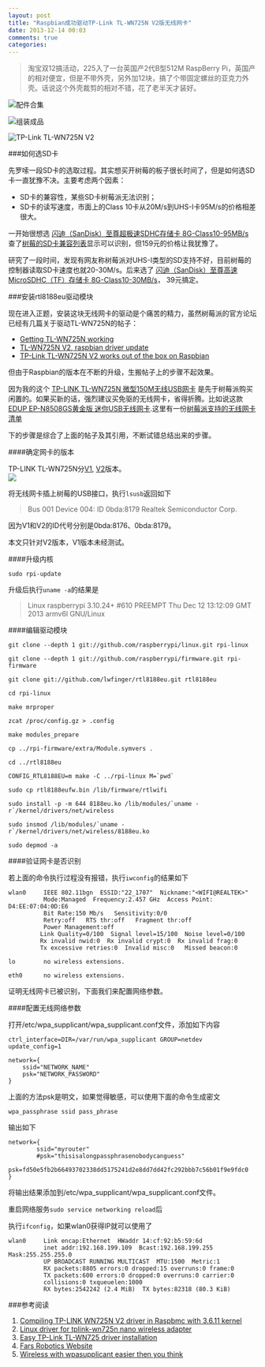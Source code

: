 ```yaml
---
layout: post
title: "Raspbian成功驱动TP-Link TL-WN725N V2版无线网卡"
date: 2013-12-14 00:03
comments: true
categories: 
---
```

>淘宝双12搞活动，225入了一台英国产2代B型512M RaspBerry Pi，英国产的相对便宜，但是不带外壳，另外加12块，搞了个带固定螺丝的亚克力外壳。话说这个外壳裁剪的相对不错，花了老半天才装好。 

![配件合集](/images/post/2013-12-14/4-items.jpg)

![组装成品](/images/post/2013-12-14/raspberry.jpg)

![TP-Link TL-WN725N V2](/images/post/2013-12-14/pi-with-tl-wn725n.jpg)

<!-- more -->

###如何选SD卡

先罗嗦一段SD卡的选取过程。其实想买开树莓的板子很长时间了，但是如何选SD卡一直犹豫不决。主要考虑两个因素：

* SD卡的兼容性，某些SD卡树莓派无法识别；
* SD卡的读写速度，市面上的Class 10卡从20M/s到UHS-I卡95M/s的价格相差很大。

一开始很想选 [闪迪（SanDisk）至尊超极速SDHC存储卡 8G-Class10-95MB/s](http://item.jd.com/530220.html) 查了[树莓的SD卡兼容列表](http://elinux.org/RPi_SD_cards)显示可以识别，但159元的价格让我犹豫了。

研究了一段时间，发现有网友称树莓派对UHS-I类型的SD支持不好，目前树莓的控制器读取SD卡速度也就20-30M/s。后来选了 [闪迪（SanDisk）至尊高速MicroSDHC（TF）存储卡 8G-Class10-30MB/s](http://item.jd.com/679771.html)， 39元搞定。


###安装rtl8188eu驱动模块

现在进入正题，安装这块无线网卡的驱动是个痛苦的精力，虽然树莓派的官方论坛已经有几篇关于驱动TL-WN725N的帖子：

* [Getting TL-WN725N working](http://www.raspberrypi.org/phpBB3/viewtopic.php?f=66&t=55779&sid=946c22c3b95fea0e73539828e33018b1)
* [TL-WN725N V2, raspbian driver update](http://www.raspberrypi.org/phpBB3/viewtopic.php?f=28&t=52932)
* [TP-Link TL-WN725N V2 works out of the box on Raspbian](http://www.raspberrypi.org/phpBB3/viewtopic.php?f=91&t=29752)

但由于Raspbian的版本在不断的升级，生搬帖子上的步骤不起效果。

因为我的这个 [TP-LINK TL-WN725N 微型150M无线USB网卡](http://item.jd.com/618066.html) 是先于树莓派购买闲置的。如果买新的话，强烈建议买免驱的无线网卡，省得折腾。比如说这款 [EDUP EP-N8508GS黄金版 迷你USB无线网卡](http://item.jd.com/509932.html).这里有一份[树莓派支持的无线网卡清单](http://elinux.org/RPi_USB_Wi-Fi_Adapters)

下的步骤是综合了上面的帖子及其引用，不断试错总结出来的步骤。

####确定网卡的版本

TP-LINK TL-WN725N分[V1](http://wikidevi.com/wiki/TP-LINK_TL-WN725N_v1), [V2](http://wikidevi.com/wiki/TP-LINK_TL-WN725N_v2)版本。   
![](/images/post/2013-12-14/tl-wn725n.jpg)

将无线网卡插上树莓的USB接口，执行`lsusb`返回如下
>Bus 001 Device 004: ID 0bda:8179 Realtek Semiconductor Corp.

因为V1和V2的ID代号分别是0bda:8176、0bda:8179。

本文只针对V2版本，V1版本未经测试。

####升级内核

	sudo rpi-update
	
升级后执行`uname -a`的结果是
>Linux raspberrypi 3.10.24+ #610 PREEMPT Thu Dec 12 13:12:09 GMT 2013 armv6l GNU/Linux

####编辑驱动模块

	git clone --depth 1 git://github.com/raspberrypi/linux.git rpi-linux

	git clone --depth 1 git://github.com/raspberrypi/firmware.git rpi-firmware

	git clone git://github.com/lwfinger/rtl8188eu.git rtl8188eu
	
	cd rpi-linux

	make mrproper
	
	zcat /proc/config.gz > .config
	
	make modules_prepare
	
	cp ../rpi-firmware/extra/Module.symvers .
	
	cd ../rtl8188eu
	
	CONFIG_RTL8188EU=m make -C ../rpi-linux M=`pwd`
	
	sudo cp rtl8188eufw.bin /lib/firmware/rtlwifi
	
	sudo install -p -m 644 8188eu.ko /lib/modules/`uname -r`/kernel/drivers/net/wireless
	
	sudo insmod /lib/modules/`uname -r`/kernel/drivers/net/wireless/8188eu.ko
	
	sudo depmod -a
	
####验证网卡是否识别

若上面的命令执行过程没有报错，执行`iwconfig`的结果如下

	wlan0     IEEE 802.11bgn  ESSID:"22_1707"  Nickname:"<WIFI@REALTEK>"
	          Mode:Managed  Frequency:2.457 GHz  Access Point: D4:EE:07:04:0D:E6
	          Bit Rate:150 Mb/s   Sensitivity:0/0
	          Retry:off   RTS thr:off   Fragment thr:off
	          Power Management:off
 	         Link Quality=0/100  Signal level=15/100  Noise level=0/100
 	         Rx invalid nwid:0  Rx invalid crypt:0  Rx invalid frag:0
 	         Tx excessive retries:0  Invalid misc:0   Missed beacon:0
	
	lo        no wireless extensions.
	
	eth0      no wireless extensions.

证明无线网卡已被识别，下面我们来配置网络参数。

####配置无线网络参数
	
打开/etc/wpa_supplicant/wpa_supplicant.conf文件，添加如下内容

	ctrl_interface=DIR=/var/run/wpa_supplicant GROUP=netdev
	update_config=1

	network={
        ssid="NETWORK_NAME"
        psk="NETWORK_PASSWORD"
	}
	
上面的方法psk是明文，如果觉得敏感，可以使用下面的命令生成密文

	wpa_passphrase ssid pass_phrase
	
输出如下

	network={
	        ssid="myrouter"
	        #psk="thisisalongpassphrasenobodycanguess"
	        psk=fd50e5fb2b66493702338dd5175241d2e8dd7dd42fc292bbb7c56b01f9e9fdc0
	}
将输出结果添加到/etc/wpa_supplicant/wpa_supplicant.conf文件。
	
	
重启网络服务`sudo service networking reload`后

执行`ifconfig`，如果wlan0获得IP就可以使用了

	wlan0     Link encap:Ethernet  HWaddr 14:cf:92:b5:59:6d
	          inet addr:192.168.199.109  Bcast:192.168.199.255  Mask:255.255.255.0
	          UP BROADCAST RUNNING MULTICAST  MTU:1500  Metric:1
	          RX packets:8805 errors:0 dropped:15 overruns:0 frame:0
	          TX packets:600 errors:0 dropped:0 overruns:0 carrier:0
	 	      collisions:0 txqueuelen:1000
	          RX bytes:2542242 (2.4 MiB)  TX bytes:82318 (80.3 KiB)

###参考阅读
1. [Compiling TP-LINK WN725N V2 driver in Raspbmc with 3.6.11 kernel](http://smhaziq.blogspot.co.at/2013/06/compiling-tp-link-wn725n-v2-driver-in.html)
2. [Linux driver for tplink-wn725n nano wireless adapter](https://github.com/liwei/rpi-rtl8188eu)
3. [Easy TP-Link TL-WN725 driver installation](http://blog.pi3g.com/2013/10/easy-tp-link-tl-wn725-driver-installation/)
4. [Fars Robotics Website](http://www.fars-robotics.net/)
5. [Wireless with wpasupplicant easier then you think](http://undiff.com/2008/08/wireless-with-wpa_supplicant-easier-then-you-think/)

